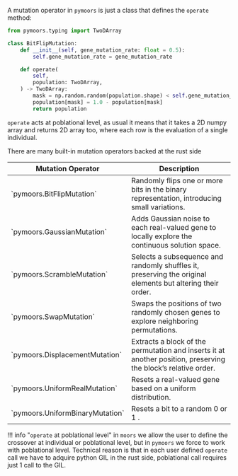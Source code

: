 A mutation operator in `pymoors` is just a class that defines the `operate` method:

```python
from pymoors.typing import TwoDArray

class BitFlipMutation:
    def __init__(self, gene_mutation_rate: float = 0.5):
        self.gene_mutation_rate = gene_mutation_rate

    def operate(
        self,
        population: TwoDArray,
    ) -> TwoDArray:
        mask = np.random.random(population.shape) < self.gene_mutation_rate
        population[mask] = 1.0 - population[mask]
        return population
```

`operate` acts at poblational level, as usual it means that it takes a 2D numpy array and returns 2D array too, where each row is the evaluation of a single individual.

There are many built-in mutation operators backed at the rust side

<table>
  <thead>
    <tr>
      <th>Mutation Operator</th>
      <th>Description</th>
    </tr>
  </thead>
  <tbody>
    <tr>
      <td>`pymoors.BitFlipMutation` </td>
      <td>Randomly flips one or more bits in the binary representation, introducing small variations.</td>
    </tr>
    <tr>
      <td>`pymoors.GaussianMutation`</td>
      <td>Adds Gaussian noise to each real-valued gene to locally explore the continuous solution space.</td>
    </tr>
    <tr>
      <td>`pymoors.ScrambleMutation` </td>
      <td>Selects a subsequence and randomly shuffles it, preserving the original elements but altering their order.</td>
    </tr>
    <tr>
      <td>`pymoors.SwapMutation` </td>
      <td>Swaps the positions of two randomly chosen genes to explore neighboring permutations.</td>
    </tr>
    <tr>
      <td>`pymoors.DisplacementMutation`</td>
      <td>Extracts a block of the permutation and inserts it at another position, preserving the block’s relative order.</td>
    </tr>
    <tr>
      <td>`pymoors.UniformRealMutation`</td>
      <td>Resets a real-valued gene based on a uniform distribution.</td>
    </tr>
    <tr>
      <td>`pymoors.UniformBinaryMutation`</td>
      <td> Resets a bit to a random 0 or 1 .</td>
    </tr>
  </tbody>
</table>

!!! info "`operate` at poblational level"
    in `moors` we allow the user to define the crossover at individual or poblational level, but in `pymoors` we force to
    work with poblational level. Technical reason is that in each user defined `operate` call we have to adquire python GIL
    in the rust side, poblational call requires just 1 call to the GIL.
